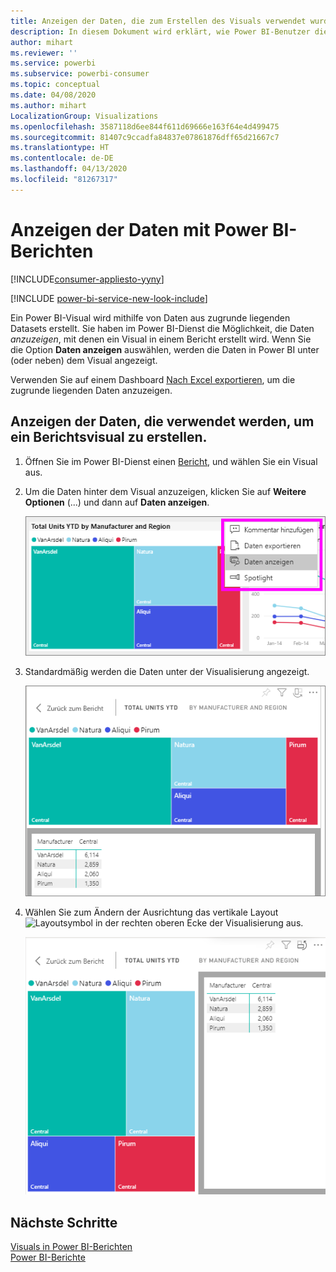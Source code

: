 ```yaml
---
title: Anzeigen der Daten, die zum Erstellen des Visuals verwendet wurden
description: In diesem Dokument wird erklärt, wie Power BI-Benutzer die Daten „sehen“ können, die zum Erstellen eines Visuals verwendet werden.
author: mihart
ms.reviewer: ''
ms.service: powerbi
ms.subservice: powerbi-consumer
ms.topic: conceptual
ms.date: 04/08/2020
ms.author: mihart
LocalizationGroup: Visualizations
ms.openlocfilehash: 3587118d6ee844f611d69666e163f64e4d499475
ms.sourcegitcommit: 81407c9ccadfa84837e07861876dff65d21667c7
ms.translationtype: HT
ms.contentlocale: de-DE
ms.lasthandoff: 04/13/2020
ms.locfileid: "81267317"
---
```

# <a name="show-data-with-power-bi-reports"></a>Anzeigen der Daten mit Power BI-Berichten

[!INCLUDE[consumer-appliesto-yyny](../includes/consumer-appliesto-yyny.md)]

[!INCLUDE [power-bi-service-new-look-include](../includes/power-bi-service-new-look-include.md)]

Ein Power BI-Visual wird mithilfe von Daten aus zugrunde liegenden Datasets erstellt. Sie haben im Power BI-Dienst die Möglichkeit, die Daten *anzuzeigen*, mit denen ein Visual in einem Bericht erstellt wird. Wenn Sie die Option **Daten anzeigen** auswählen, werden die Daten in Power BI unter (oder neben) dem Visual angezeigt.

Verwenden Sie auf einem Dashboard [Nach Excel exportieren](end-user-export.md), um die zugrunde liegenden Daten anzuzeigen.

## <a name="show-the-data-being-used-to-create-a-report-visual"></a>Anzeigen der Daten, die verwendet werden, um ein Berichtsvisual zu erstellen.
1. Öffnen Sie im Power BI-Dienst einen [Bericht](end-user-report-open.md), und wählen Sie ein Visual aus.  
2. Um die Daten hinter dem Visual anzuzeigen, klicken Sie auf **Weitere Optionen** (...) und dann auf **Daten anzeigen**.
   
   ![„Daten anzeigen“ auswählen](./media/end-user-show-data/power-bi-explore-show-data-newer.png)
3. Standardmäßig werden die Daten unter der Visualisierung angezeigt.
   
   ![Vertikale Anzeige des Visuals und der Daten](./media/end-user-show-data/power-bi-show-data-new.png)

4. Wählen Sie zum Ändern der Ausrichtung das vertikale Layout ![Layoutsymbol](media/end-user-show-data/power-bi-vertical-icon-new.png) in der rechten oberen Ecke der Visualisierung aus.
   
   ![Horizontale Anzeige des Visuals und der Daten](./media/end-user-show-data/power-bi-show-data-rotate.png)

## <a name="next-steps"></a>Nächste Schritte
[Visuals in Power BI-Berichten](../visuals/power-bi-report-visualizations.md)    
[Power BI-Berichte](end-user-reports.md)    
